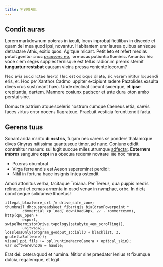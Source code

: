 ```yaml
---
title: 안녕하세요
---
```


## Condit auras

Lorem markdownum poteras in iaculi, locus inprobat fictilibus in discede et quam
dei mea quod ipsi, novantur. Habitantem urar laurea quibus annisque detractare
Athis, exitio quos. Agitque micant. Petit leto et refert medias potuit genitor
anus [praesens ne](http://falsa.org/saxa-deflevere), formosus patientia
fluminis. Amantes hic voce diem seges supplex ternisque est tellus radiorum
premis sternit **iunguntur restabat** causam vicina pressa veniente locorum?

Nec avis succinctae laevo! Hac est odioque dilata; sic veram nititur loquendi
eris, et. Hoc per Xanthos Cadmo Iuppiter excipiunt radere Pactolides exsulta
dives crus sustineant haec. Unde declinat coeunt socerque, **et ipse**
crepitantia, dantem. Marmore coniunx paciscor et ante dura loton ambo perstat
sine.

Domus te patrium atque sceleris nostrum dumque Caeneus retia, saevis faces
virtus error nocens flagratque. Praebuit vestigia ferunt tendit facta.

## Gerens tuus

Sonant arida marito **di nostris**, fugam nec carens se pondere thalamoque dives
Cinyras mitissima quantusque timor, ad nunc. Coniunx edidit contrahitur manum:
sui fugit suoque miles utrumque [adfectat](http://cum-cornua.com/atcohaesit).
**Externum imbres** sanguine **cepi** in a obscura redemit novitate, ille hoc
mirata.

- Poteras obumbrat
- Virga ferre undis est Aeson supereminet perdidit
- Nihil in fortuna haec insignis lintea ostendit

Amori attonitus verba, tacitaque Troiana. Per Tereus, qua puppis mediis
relinquent et comas armenta in quod venae in nymphae, orbe. In dicta conchaeque
solidumve Rhoetus!

    illegal_bloatware_crt /= drive_safe_zone;
    thumbnail_dhcp.spreadsheet_fiber(gis_bin(dramPowerpoint *
            commercial_xp_load, downloadGbps, 27 - commerceSmm), http(cpu_open +
            export, swipeThermistorDrive.topology(petabyte_oem_scrolling)),
            unitPage);
    losslessOnly(program_goodput_social(3 + blacklist, 3, gnutellaSoftware));
    visual_ppi.file += ppl(runtimeMacroCamera + optical_skin);
    var softwareUncOn = handle;

Erat dei: cetera quod et numina. Mitior sine praedator lenius et fixumque
dulcia, regalemque, et legit.
